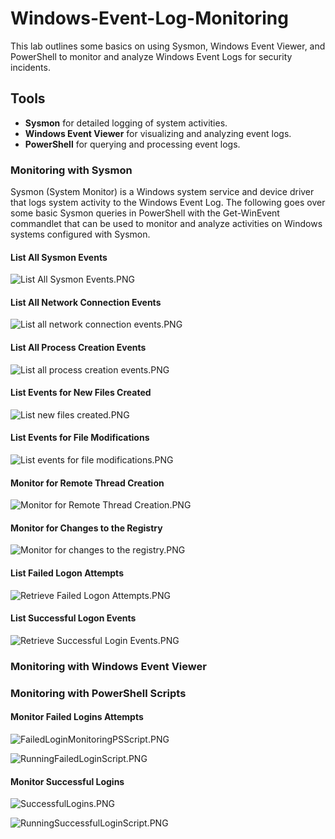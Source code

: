 # Windows-Event-Log-Monitoring

This lab outlines some basics on using Sysmon, Windows Event Viewer, and PowerShell to monitor and analyze Windows Event Logs for security incidents. 

## Tools
- **Sysmon** for detailed logging of system activities.
- **Windows Event Viewer** for visualizing and analyzing event logs.
- **PowerShell** for querying and processing event logs.

### Monitoring with Sysmon

Sysmon (System Monitor) is a Windows system service and device driver that logs system activity to the Windows Event Log. The following goes over some basic Sysmon queries in PowerShell with the Get-WinEvent commandlet that 
can be used to monitor and analyze activities on Windows systems configured with Sysmon. 


#### List All Sysmon Events
![List All Sysmon Events.PNG](Images/List%20All%20Sysmon%20Events.PNG)

#### List All Network Connection Events

![List all network connection events.PNG](Images/List%20all%20network%20connection%20events.PNG)

#### List All Process Creation Events

![List all process creation events.PNG](Images/List%20all%20process%20creation%20events.PNG)

#### List Events for New Files Created

![List new files created.PNG](Images/List%20new%20files%20created.PNG)

#### List Events for File Modifications

![List events for file modifications.PNG](Images/List%20events%20for%20file%20modifications.PNG)

#### Monitor for Remote Thread Creation

![Monitor for Remote Thread Creation.PNG](Images/Monitor%20for%20Remote%20Thread%20Creation.PNG)

#### Monitor for Changes to the Registry

![Monitor for changes to the registry.PNG](Images/Monitor%20for%20changes%20to%20the%20registry.PNG)

#### List Failed Logon Attempts

![Retrieve Failed Logon Attempts.PNG](Images/Retrieve%20Failed%20Logon%20Attempts.PNG)

#### List Successful Logon Events

![Retrieve Successful Login Events.PNG](Images/Retrieve%20Successful%20Login%20Events.PNG)


### Monitoring with Windows Event Viewer


### Monitoring with PowerShell Scripts

#### Monitor Failed Logins Attempts

![FailedLoginMonitoringPSScript.PNG](Images/FailedLoginMonitoringPSScript.PNG)

![RunningFailedLoginScript.PNG](Images/RunningFailedLoginScript.PNG)

#### Monitor Successful Logins

![SuccessfulLogins.PNG](Images/SuccessfulLogins.PNG)

![RunningSuccessfulLoginScript.PNG](Images/RunningSuccessfulLoginScript.PNG)



